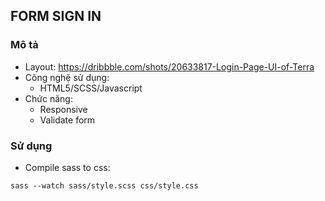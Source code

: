 ## FORM SIGN IN

### Mô tả
- Layout: https://dribbble.com/shots/20633817-Login-Page-UI-of-Terra
- Công nghệ sử dụng:
  - HTML5/SCSS/Javascript
- Chức năng:
  - Responsive
  - Validate form

### Sử dụng
- Compile sass to css:
```
sass --watch sass/style.scss css/style.css
```